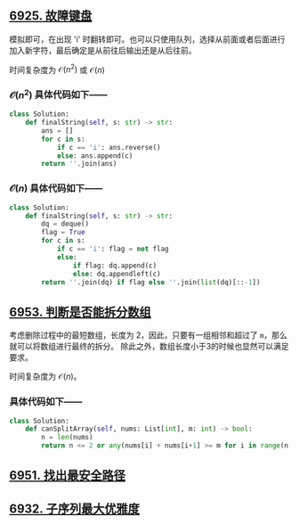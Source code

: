## [6925. 故障键盘](https://leetcode.cn/problems/faulty-keyboard/)

模拟即可，在出现 'i' 时翻转即可。也可以只使用队列，选择从前面或者后面进行加入新字符，最后确定是从前往后输出还是从后往前。

时间复杂度为 $\mathcal O(n^2)$ 或 $\mathcal O(n)$

### $\mathcal O(n^2)$ 具体代码如下——

```python
class Solution:
    def finalString(self, s: str) -> str:
        ans = []
        for c in s:
            if c == 'i': ans.reverse()
            else: ans.append(c)
        return ''.join(ans)
```

### $\mathcal O(n)$ 具体代码如下——

```python
class Solution:
    def finalString(self, s: str) -> str:
        dq = deque()
        flag = True
        for c in s:
            if c == 'i': flag = not flag
            else:
                if flag: dq.append(c)
                else: dq.appendleft(c)
        return ''.join(dq) if flag else ''.join(list(dq)[::-1])
```

## [6953. 判断是否能拆分数组](https://leetcode.cn/problems/check-if-it-is-possible-to-split-array/)

考虑删除过程中的最短数组，长度为 2，因此，只要有一组相邻和超过了 `m`，那么就可以将数组进行最终的拆分。
除此之外，数组长度小于3的时候也显然可以满足要求。

时间复杂度为 $\mathcal O(n)$。

### 具体代码如下——

```python
class Solution:
    def canSplitArray(self, nums: List[int], m: int) -> bool:
        n = len(nums)
        return n <= 2 or any(nums[i] + nums[i+1] >= m for i in range(n-1))
```


## [6951. 找出最安全路径](https://leetcode.cn/problems/find-the-safest-path-in-a-grid/)


## [6932. 子序列最大优雅度](https://leetcode.cn/problems/maximum-elegance-of-a-k-length-subsequence/)